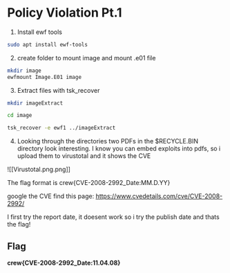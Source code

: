 # Policy Violation Pt.1 #

1. Install ewf tools
```bash
sudo apt install ewf-tools
```

2. create folder to mount image and mount .e01 file
``````bash
mkdir image
ewfmount Image.E01 image 
``````

3. Extract files with tsk_recover
``````bash
mkdir imageExtract

cd image

tsk_recover -e ewf1 ../imageExtract
``````

4. Looking through the directories two PDFs in the $RECYCLE.BIN directory look interesting. I know you can embed exploits into pdfs, so i upload them to virustotal and it shows the CVE 

![[Virustotal.png.png]]

The flag format is crew{CVE-2008-2992_Date:MM.D.YY}

 google the CVE find this page: 
https://www.cvedetails.com/cve/CVE-2008-2992/

I first try the report date, it doesent work so i try the publish date and thats the flag!

## Flag ##
**crew{CVE-2008-2992_Date:11.04.08}**


